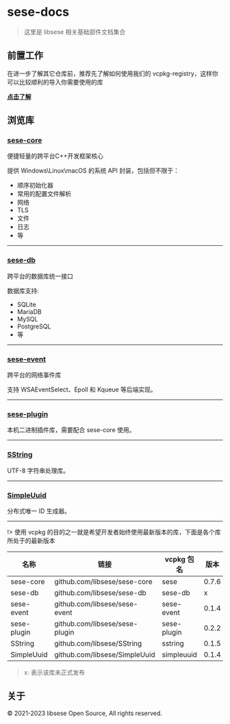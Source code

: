 # sese-docs

> 这里是 libsese 相关基础部件文档集合

## 前置工作

在进一步了解其它仓库前，推荐先了解如何使用我们的 vcpkg-registry，这样你可以比较顺利的导入你需要使用的库

[**点击了解**](./project/vcpkg-registry/README.md)

## 浏览库

### [sese-core](./project/sese-core/README.md)

便捷轻量的跨平台C++开发框架核心

提供 Windows\Linux\macOS 的系统 API 封装，包括但不限于：

- 顺序初始化器
- 常用的配置文件解析
- 网络
- TLS
- 文件
- 日志
- 等

---

### [sese-db](./project/sese-db/README.md)

跨平台的数据库统一接口

数据库支持:

- SQLite
- MariaDB
- MySQL
- PostgreSQL
- 等

---

### [sese-event](./project/sese-event/README.md)

跨平台的网络事件库

支持 WSAEventSelect、Epoll 和 Kqueue 等后端实现。

---

### [sese-plugin](./project/sese-plugin/README.md)

本机二进制插件库，需要配合 sese-core 使用。

---

### [SString](./project/SString/README.md)

UTF-8 字符串处理库。

---

### [SimpleUuid](./project/SimpleUuid/README.md)

分布式唯一 ID 生成器。

---

!> 使用 vcpkg 的目的之一就是希望开发者始终使用最新版本的库，下面是各个库所处于的最新版本

| 名称          | 链接                             | vcpkg 包名    | 版本    |
|-------------|--------------------------------|-------------|-------|
| sese-core   | github.com/libsese/sese-core   | sese        | 0.7.6 |
| sese-db     | github.com/libsese/sese-db     | sese-db     | x     |
| sese-event  | github.com/libsese/sese-event  | sese-event  | 0.1.4 |
| sese-plugin | github.com/libsese/sese-plugin | sese-plugin | 0.2.2 |
| SString     | github.com/libsese/SString     | sstring     | 0.1.5 |
| SimpleUuid  | github.com/libsese/SimpleUuid  | simpleuuid  | 0.1.4 |

> x: 表示该库未正式发布

## 关于

© 2021-2023 libsese Open Source, All rights reserved.